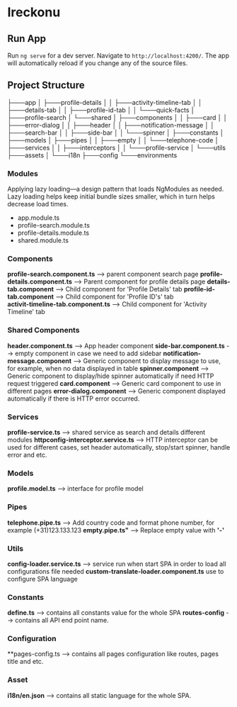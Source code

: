 # Ireckonu

## Run App
Run `ng serve` for a dev server. Navigate to `http://localhost:4200/`. The app will automatically reload if you change any of the source files.
## Project Structure

├───app
│   ├───profile-details
│   │   ├───activity-timeline-tab
│   │   ├───details-tab
│   │   ├───profile-id-tab
│   │   └───quick-facts
│   ├───profile-search
│   └───shared
│       ├───components
│       │   ├───card
│       │   ├───error-dialog
│       │   ├───header
│       │   ├───notification-message
│       │   ├───search-bar
│       │   ├───side-bar
│       │   └───spinner
│       ├───constants
│       ├───models
│       ├───pipes
│       │   ├───empty
│       │   └───telephone-code
│       ├───services
│       │   ├───interceptors
│       │   └───profile-service
│       └───utils
├───assets
│   └───i18n
├───config
└───environments

### Modules
Applying lazy loading—a design pattern that loads NgModules as needed. Lazy loading helps keep initial bundle sizes smaller, which in turn helps decrease load times.
 - app.module.ts
 - profile-search.module.ts
 - profile-details.module.ts
 - shared.module.ts
 
### Components
  **profile-search.component.ts** --> parent component search page 
  **profile-details.component.ts** --> Parent component for profile details page
  **details-tab.component** --> Child component for 'Profile Details' tab
  **profile-id-tab.component** --> Child component for 'Profile ID's' tab  
  **activit-timeline-tab.component.ts** --> Child component for 'Activity Timeline' tab
  
### Shared Components
   **header.component.ts** --> App header component
   **side-bar.component.ts** --> empty component in case we need to add sidebar
   **notification-message.component** --> Generic component to display message to use, for example, when no data displayed in table
   **spinner.component** --> Generic component to display/hide spinner automatically if need HTTP request triggered
   **card.component** --> Generic card component to use in different pages
   **error-dialog.component** --> Generic component displayed automatically if there is HTTP error occurred.
  
  ### Services
   **profile-service.ts** --> shared service as search and details different modules 
   **httpconfig-interceptor.service.ts** --> HTTP interceptor can be used for different cases, set header automatically, stop/start spinner, handle error and etc.

### Models
**profile.model.ts** --> interface for profile model

### Pipes
 **telephone.pipe.ts** --> Add country code and format phone number, for example (+31)123.133.123
 **empty.pipe.ts"** --> Replace empty value with **'-'**
 
 ### Utils
 **config-loader.service.ts** --> service run when start SPA in order to load all configurations file needed 
 **custom-translate-loader.component.ts** use to configure SPA language

### Constants
**define.ts** --> contains all constants value for the whole SPA
**routes-config** --> contains all API end point name.

### Configuration
 **pages-config.ts --> contains all pages configuration like routes, pages title and etc.
 
 ### Asset
 **i18n/en.json** --> contains all static language for the whole SPA.


